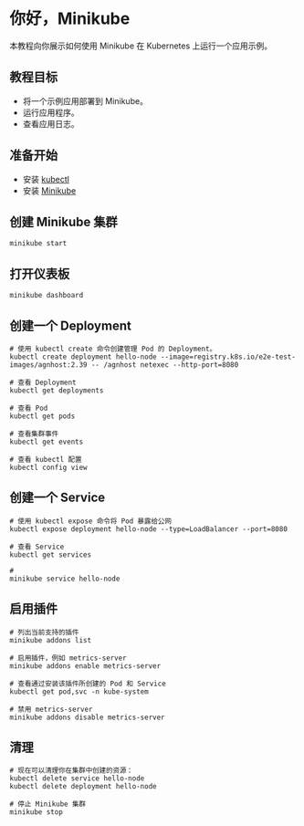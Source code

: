 # 你好，Minikube
本教程向你展示如何使用 Minikube 在 Kubernetes 上运行一个应用示例。
## 教程目标
* 将一个示例应用部署到 Minikube。
* 运行应用程序。
* 查看应用日志。
## 准备开始
* 安装 [kubectl](https://kubernetes.io/zh-cn/docs/tasks/tools/#kubectl)
* 安装 [Minikube](https://minikube.sigs.k8s.io/docs/start/)
## 创建 Minikube 集群
```
minikube start
```
## 打开仪表板
```
minikube dashboard
```
## 创建一个 Deployment
```
# 使用 kubectl create 命令创建管理 Pod 的 Deployment。
kubectl create deployment hello-node --image=registry.k8s.io/e2e-test-images/agnhost:2.39 -- /agnhost netexec --http-port=8080

# 查看 Deployment
kubectl get deployments

# 查看 Pod
kubectl get pods

# 查看集群事件
kubectl get events

# 查看 kubectl 配置
kubectl config view
```
## 创建一个 Service
```
# 使用 kubectl expose 命令将 Pod 暴露给公网
kubectl expose deployment hello-node --type=LoadBalancer --port=8080

# 查看 Service
kubectl get services

# 
minikube service hello-node
```
## 启用插件
```
# 列出当前支持的插件
minikube addons list

# 启用插件，例如 metrics-server
minikube addons enable metrics-server

# 查看通过安装该插件所创建的 Pod 和 Service
kubectl get pod,svc -n kube-system

# 禁用 metrics-server
minikube addons disable metrics-server
```
## 清理
```
# 现在可以清理你在集群中创建的资源：
kubectl delete service hello-node
kubectl delete deployment hello-node

# 停止 Minikube 集群
minikube stop
```